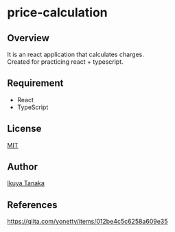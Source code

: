 # price-calculation

## Overview
It is an react application that calculates charges.  
Created for practicing react + typescript.

## Requirement

- React
- TypeScript

## License
[MIT](https://github.com/i-tanaka730/price-calculation/blob/main/LICENSE)

## Author
[Ikuya Tanaka](https://github.com/i-tanaka730)

## References
https://qiita.com/yonetty/items/012be4c5c6258a609e35
